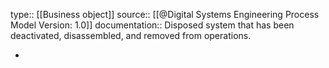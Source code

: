 type:: [[Business object]]
source:: [[@Digital Systems Engineering Process Model Version: 1.0]]
documentation:: Disposed system that has been deactivated, disassembled, and removed from operations.

-